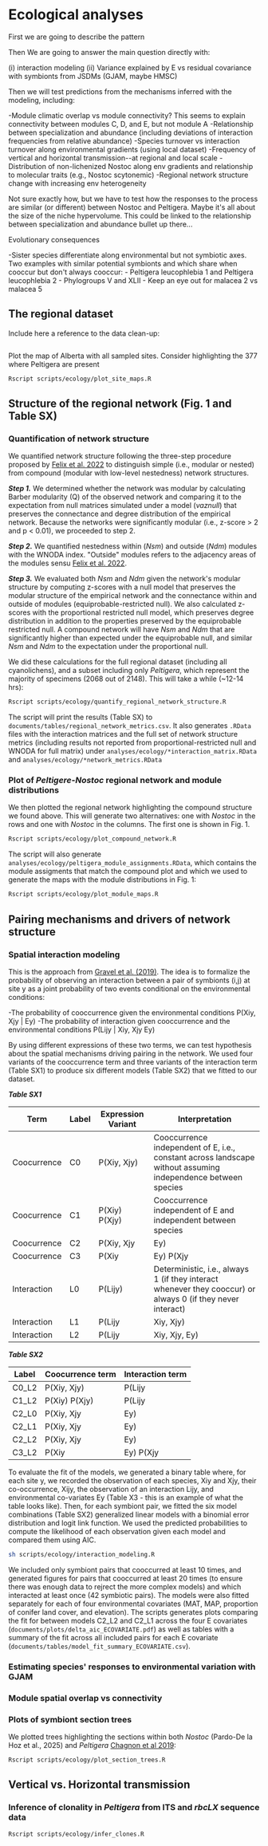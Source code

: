 # Ecological analyses

First we are going to describe the pattern

Then We are going to answer the main question directly with:

(i) interaction modeling
(ii) Variance explained by E vs residual covariance with symbionts from JSDMs (GJAM, maybe HMSC)

Then we will test predictions from the mechanisms inferred with the modeling, including:

-Module climatic overlap vs module connectivity? This seems to explain connectivity between modules C, D, and E, but not module A
-Relationship between specialization and abundance (including deviations of interaction frequencies from relative abundance)
-Species turnover vs interaction turnover along environmental gradients (using local dataset)
-Frequency of vertical and horizontal transmission--at regional and local scale
-Distribution of non-lichenized Nostoc along env gradients and relationship to molecular traits (e.g., Nostoc scytonemic)
-Regional network structure change with increasing env heterogeneity

Not sure exactly how, but we have to test how the responses to the process are similar (or different) between Nostoc and Peltigera. Maybe it's all about the size of the niche hypervolume. This could be linked to the relationship between specialization and abundance bullet up there...

Evolutionary consequences

-Sister species differentiate along environmental but not symbiotic axes. Two examples with similar potential symbionts and which share when cooccur but don't always cooccur:
    - Peltigera leucophlebia 1 and Peltigera leucophlebia 2
    - Phylogroups V and XLII
    - Keep an eye out for malacea 2 vs malacea 5

## The regional dataset

Include here a reference to the data clean-up:

```sh

```


Plot the map of Alberta with all sampled sites. Consider highlighting the 377 where Peltigera are present

```sh
Rscript scripts/ecology/plot_site_maps.R
```

## Structure of the regional network (Fig. 1 and Table SX)

### Quantification of network structure

We quantified network structure following the three-step procedure proposed by [Felix et al. 2022](https://doi.org/10.1111/oik.09538) to distinguish simple (i.e., modular or nested) from compound (modular with low-level nestedness) network structures.

***Step 1.*** We determined whether the network was modular by calculating Barber modularity (Q) of the observed network and comparing it to the expectation from null matrices simulated under a model (*vaznull*) that preserves the connectance and degree distribution of the empirical network. Because the networks were significantly modular (i.e., z-score > 2 and p < 0.01), we proceeded to step 2.

***Step 2.*** We quantified nestedness within (*Nsm*) and outside (*Ndm*) modules with the WNODA index. "Outside" modules refers to the adjacency areas of the modules sensu [Felix et al. 2022](https://doi.org/10.1111/oik.09538).

***Step 3.*** We evaluated both *Nsm* and *Ndm* given the network's modular structure by computing z-scores with a null model that preserves the modular structure of the empirical network and the connectance within and outside of modules (equiprobable-restricted null). We also calculated z-scores with the proportional restricted null model, which preserves degree distribution in addition to the properties preserved by the equiprobable restricted null. A compound network will have *Nsm* and *Ndm* that are significantly higher than expected under the equiprobable null, and similar *Nsm* and *Ndm* to the expectation under the proportional null.

We did these calculations for the full regional dataset (including all cyanolichens), and a subset including only *Peltigera*, which represent the majority of specimens (2068 out of 2148). This will take a while (~12-14 hrs):

```sh
Rscript scripts/ecology/quantify_regional_network_structure.R
```

The script will print the results (Table SX) to `documents/tables/regional_network_metrics.csv`. It also generates `.RData` files with the interaction matrices and the full set of network structure metrics (including results not reported from proportional-restricted null and WNODA for full matrix) under `analyses/ecology/*interaction_matrix.RData` and `analyses/ecology/*network_metrics.RData`

### Plot of *Peltigere-Nostoc* regional network and module distributions

We then plotted the regional network highlighting the compound structure we found above. This will generate two alternatives: one with *Nostoc* in the rows and one with *Nostoc* in the columns. The first one is shown in Fig. 1.

```sh
Rscript scripts/ecology/plot_compound_network.R
```

The script will also generate `analyses/ecology/peltigera_module_assignments.RData`, which contains the module assigments that match the compound plot and which we used to generate the maps with the module distributions in Fig. 1:

```sh
Rscript scripts/ecology/plot_module_maps.R
```
## Pairing mechanisms and drivers of network structure

### Spatial interaction modeling

This is the approach from [Gravel et al. (2019)](https://doi.org/10.1111/ecog.04006). The idea is to formalize the probability of observing an interaction between a pair of symbionts (i,j) at site y as a joint probability of two events conditional on the environmental conditions: 

-The probability of cooccurrence given the environmental conditions P(Xiy, Xjy | Ey) 
-The probability of interaction given cooccurrence and the environmental conditions P(Lijy | Xiy, Xjy Ey)

By using different expressions of these two terms, we can test hypothesis about the spatial mechanisms driving pairing in the network. We used four variants of the cooccurrence term and three variants of the interaction term (Table SX1) to produce six different models (Table SX2) that we fitted to our dataset.

***Table SX1***

| Term        | Label | Expression Variant         | Interpretation                                                                 |
|-------------|-------|----------------------------|---------------------------------------------------------------------------------|
| Coocurrence | C0    | P(Xiy, Xjy)                | Cooccurrence independent of E, i.e., constant across landscape without assuming independence between species |
| Coocurrence | C1    | P(Xiy) P(Xjy)              | Cooccurrence independent of E and independent between species                   |
| Coocurrence | C2    | P(Xiy, Xjy | Ey)           | Cooccurrence dependent on E and without assuming independence between species    |
| Coocurrence | C3    | P(Xiy|Ey) P(Xjy|Ey)        | Cooccurrence dependent on E and independent between species                     |
| Interaction | L0    | P(Lijy)                    | Deterministic, i.e., always 1 (if they interact whenever they cooccur) or always 0 (if they never interact) |
| Interaction | L1    | P(Lijy | Xiy, Xjy)         | Probabilistic, dependence only on cooccurrence                                  |
| Interaction | L2    | P(Lijy | Xiy, Xjy, Ey)     | Probabilistic, depends on both cooccurrence and E                               |


***Table SX2***

| Label | Coocurrence term       | Interaction term                   |
|-------|------------------------|------------------------------------|
| C0_L2 | P(Xiy, Xjy)            | P(Lijy | Xiy, Xjy)                 |
| C1_L2 | P(Xiy) P(Xjy)          | P(Lijy | Xiy, Xjy)                 |
| C2_L0 | P(Xiy, Xjy | Ey)       | P(Lijy)                           |
| C2_L1 | P(Xiy, Xjy | Ey)       | P(Lijy | Xiy, Xjy)                |
| C2_L2 | P(Xiy, Xjy | Ey)       | P(Lijy | Xiy, Xjy, Ey)            |
| C3_L2 | P(Xiy|Ey) P(Xjy|Ey)    | P(Lijy | Xiy, Xjy, Ey)            |

To evaluate the fit of the models, we generated a binary table where, for each site y, we recorded the observation of each species, Xiy and Xjy, their co-occurrence, Xijy, the observation of an interaction Lijy, and environmental co-variates Ey (Table X3 - this is an example of what the table looks like). Then, for each symbiont pair, we fitted the six model combinations (Table SX2) generalized linear models with a binomial error distribution and logit link function. We used the predicted probabilities to compute the likelihood of each observation given each model and compared them using AIC. 

```sh
sh scripts/ecology/interaction_modeling.R
```

We included only symbiont pairs that cooccurred at least 10 times, and generated figures for pairs that cooccurred at least 20 times (to ensure there was enough data to rejrect the more complex models) and which interacted at least once (42 symbiotic pairs). The models were also fitted separately for each of four environmental covariates (MAT, MAP, proportion of conifer land cover, and elevation). The scripts generates plots comparing the fit for between models C2_L2 and C2_L1 across the four E covariates (`documents/plots/delta_aic_ECOVARIATE.pdf`) as well as tables with a summary of the fit across all included pairs for each E covariate (`documents/tables/model_fit_summary_ECOVARIATE.csv`).

### Estimating species' responses to environmental variation with GJAM




### Module spatial overlap vs connectivity




### Plots of symbiont section trees

We plotted trees highlighting the sections within both *Nostoc* (Pardo-De la Hoz et al., 2025) and *Peltigera* [Chagnon et al 2019](https://lutzonilab.org/wp-content/uploads/Chagnon_et_al-2019-Journal_of_Ecology.pdf):

```sh
Rscript scripts/ecology/plot_section_trees.R
```

## Vertical vs. Horizontal transmission

### Inference of clonality in *Peltigera* from ITS and *rbcLX* sequence data


```sh
Rscript scripts/ecology/infer_clones.R
```



